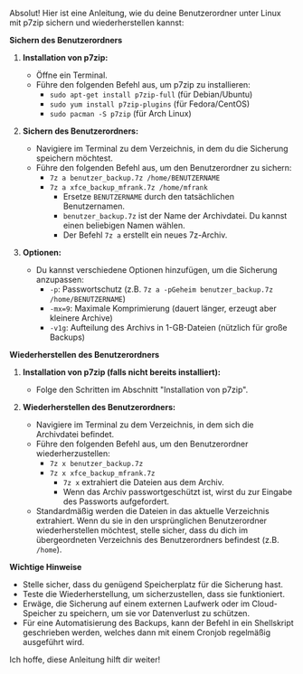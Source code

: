 Absolut! Hier ist eine Anleitung, wie du deine Benutzerordner unter Linux mit p7zip sichern und wiederherstellen kannst:

**Sichern des Benutzerordners**

1.  **Installation von p7zip:**
    * Öffne ein Terminal.
    * Führe den folgenden Befehl aus, um p7zip zu installieren:
        * `sudo apt-get install p7zip-full` (für Debian/Ubuntu)
        * `sudo yum install p7zip-plugins` (für Fedora/CentOS)
        * `sudo pacman -S p7zip` (für Arch Linux)

2.  **Sichern des Benutzerordners:**
    * Navigiere im Terminal zu dem Verzeichnis, in dem du die Sicherung speichern möchtest.
    * Führe den folgenden Befehl aus, um den Benutzerordner zu sichern:
        * `7z a benutzer_backup.7z /home/BENUTZERNAME`
        * `7z a xfce_backup_mfrank.7z /home/mfrank`
            * Ersetze `BENUTZERNAME` durch den tatsächlichen Benutzernamen.
            * `benutzer_backup.7z` ist der Name der Archivdatei. Du kannst einen beliebigen Namen wählen.
            * Der Befehl `7z a` erstellt ein neues 7z-Archiv.

3.  **Optionen:**
    * Du kannst verschiedene Optionen hinzufügen, um die Sicherung anzupassen:
        * `-p`: Passwortschutz (z.B. `7z a -pGeheim benutzer_backup.7z /home/BENUTZERNAME`)
        * `-mx=9`: Maximale Komprimierung (dauert länger, erzeugt aber kleinere Archive)
        * `-v1g`: Aufteilung des Archivs in 1-GB-Dateien (nützlich für große Backups)

**Wiederherstellen des Benutzerordners**

1.  **Installation von p7zip (falls nicht bereits installiert):**
    * Folge den Schritten im Abschnitt "Installation von p7zip".

2.  **Wiederherstellen des Benutzerordners:**
    * Navigiere im Terminal zu dem Verzeichnis, in dem sich die Archivdatei befindet.
    * Führe den folgenden Befehl aus, um den Benutzerordner wiederherzustellen:
        * `7z x benutzer_backup.7z`
        * `7z x xfce_backup_mfrank.7z`
            * `7z x` extrahiert die Dateien aus dem Archiv.
            * Wenn das Archiv passwortgeschützt ist, wirst du zur Eingabe des Passworts aufgefordert.
    * Standardmäßig werden die Dateien in das aktuelle Verzeichnis extrahiert. Wenn du sie in den ursprünglichen Benutzerordner wiederherstellen möchtest, stelle sicher, dass du dich im übergeordneten Verzeichnis des Benutzerordners befindest (z.B. `/home`).

**Wichtige Hinweise**

* Stelle sicher, dass du genügend Speicherplatz für die Sicherung hast.
* Teste die Wiederherstellung, um sicherzustellen, dass sie funktioniert.
* Erwäge, die Sicherung auf einem externen Laufwerk oder im Cloud-Speicher zu speichern, um sie vor Datenverlust zu schützen.
* Für eine Automatisierung des Backups, kann der Befehl in ein Shellskript geschrieben werden, welches dann mit einem Cronjob regelmäßig ausgeführt wird.

Ich hoffe, diese Anleitung hilft dir weiter!

